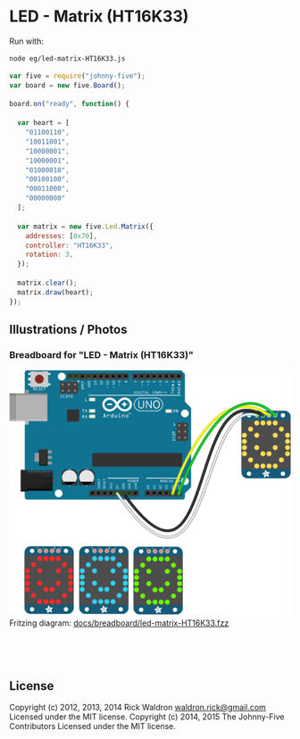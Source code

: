 <!--remove-start-->

# LED - Matrix (HT16K33)



Run with:
```bash
node eg/led-matrix-HT16K33.js
```

<!--remove-end-->

```javascript
var five = require("johnny-five");
var board = new five.Board();

board.on("ready", function() {

  var heart = [
    "01100110",
    "10011001",
    "10000001",
    "10000001",
    "01000010",
    "00100100",
    "00011000",
    "00000000"
  ];

  var matrix = new five.Led.Matrix({
    addresses: [0x70],
    controller: "HT16K33",
    rotation: 3,
  });

  matrix.clear();
  matrix.draw(heart);
});

```


## Illustrations / Photos


### Breadboard for "LED - Matrix (HT16K33)"



![docs/breadboard/led-matrix-HT16K33.png](breadboard/led-matrix-HT16K33.png)<br>
Fritzing diagram: [docs/breadboard/led-matrix-HT16K33.fzz](breadboard/led-matrix-HT16K33.fzz)

&nbsp;





&nbsp;

<!--remove-start-->

## License
Copyright (c) 2012, 2013, 2014 Rick Waldron <waldron.rick@gmail.com>
Licensed under the MIT license.
Copyright (c) 2014, 2015 The Johnny-Five Contributors
Licensed under the MIT license.

<!--remove-end-->
